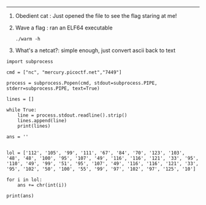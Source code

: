 
---
1. Obedient cat : Just opened the file to see the flag staring at me!
  
1. Wave a flag : ran an ELF64 executable
   ```
   ./warm -h
   ```
1. What's a netcat?: simple enough, just convert ascii back to text
```
import subprocess

cmd = ["nc", "mercury.picoctf.net","7449"]

process = subprocess.Popen(cmd, stdout=subprocess.PIPE, stderr=subprocess.PIPE, text=True)

lines = []

while True:
    line = process.stdout.readline().strip()
    lines.append(line)
    print(lines)
```
```
ans = ''
 

lol = ['112', '105', '99', '111', '67', '84', '70', '123', '103', '48', '48', '100', '95', '107', '49', '116', '116', '121', '33', '95', '110', '49', '99', '51', '95', '107', '49', '116', '116', '121', '33', '95', '102', '50', '100', '55', '99', '97', '102', '97', '125', '10']

for i in lol:
    ans += chr(int(i))

print(ans)
```
